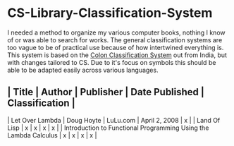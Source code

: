 # CS-Library-Classification-System
I needed a method to organize my various computer books, nothing I know of or was able to search for works. The general classification systems are too vague to be of practical use because of how intertwined everything is.
This system is based on the [Colon Classification System](https://en.wikipedia.org/wiki/Colon_classification) out from India, but with changes tailored to CS. Due to it's focus on symbols this should be able to be adapted
easily across various languages.


| Title           | Author     | Publisher | Date Published | Classification |
------------------------------------------------------------------------------
| Let Over Lambda | Doug Hoyte | LuLu.com  | April 2, 2008  | x              |
| Land Of Lisp | x | x | x | x |
| Introduction to Functional Programming Using the Lambda Calculus | x | x | x | x |
